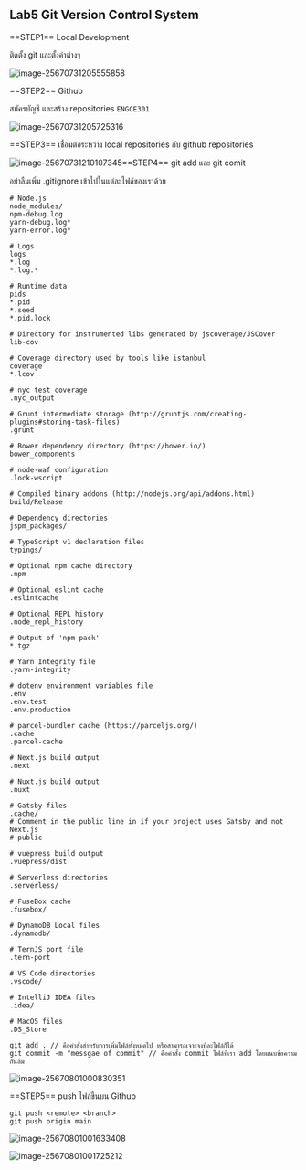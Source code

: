 ## Lab5 Git Version Control System

==STEP1== Local Development

ติดตั้ง git และตั้งค่าต่างๆ

![image-25670731205555858](./assets/image-25670731205555858.png)

==STEP2== Github

สมัครบัญชี และสร้าง repositories `ENGCE301`

![image-25670731205725316](./assets/image-25670731205725316.png)

==STEP3== เชื่อมต่อระหว่าง local repositories กับ github repositories

![image-25670731210107345](./assets/image-25670731210107345-2446837-2446839.png)==STEP4== git add และ git comit 

อย่าลืมเพิ่ม .gitignore เข้าไปในแต่ละไฟล์ของเราด้วย

```
# Node.js
node_modules/
npm-debug.log
yarn-debug.log*
yarn-error.log*

# Logs
logs
*.log
*.log.*

# Runtime data
pids
*.pid
*.seed
*.pid.lock

# Directory for instrumented libs generated by jscoverage/JSCover
lib-cov

# Coverage directory used by tools like istanbul
coverage
*.lcov

# nyc test coverage
.nyc_output

# Grunt intermediate storage (http://gruntjs.com/creating-plugins#storing-task-files)
.grunt

# Bower dependency directory (https://bower.io/)
bower_components

# node-waf configuration
.lock-wscript

# Compiled binary addons (http://nodejs.org/api/addons.html)
build/Release

# Dependency directories
jspm_packages/

# TypeScript v1 declaration files
typings/

# Optional npm cache directory
.npm

# Optional eslint cache
.eslintcache

# Optional REPL history
.node_repl_history

# Output of 'npm pack'
*.tgz

# Yarn Integrity file
.yarn-integrity

# dotenv environment variables file
.env
.env.test
.env.production

# parcel-bundler cache (https://parceljs.org/)
.cache
.parcel-cache

# Next.js build output
.next

# Nuxt.js build output
.nuxt

# Gatsby files
.cache/
# Comment in the public line in if your project uses Gatsby and not Next.js
# public

# vuepress build output
.vuepress/dist

# Serverless directories
.serverless/

# FuseBox cache
.fusebox/

# DynamoDB Local files
.dynamodb/

# TernJS port file
.tern-port

# VS Code directories
.vscode/

# IntelliJ IDEA files
.idea/

# MacOS files
.DS_Store
```

```shell
git add . // คือคำสั้งสำหรับการเพิ่มไฟล์ทั้งหมดไป หรือสามารถเจาะจงที่ละไฟล์ก็ได้
git commit -m "messgae of commit" // คือคำสั้ง commit ไฟล์ที่เรา add โดยแนบข้อความกันลืม
```

![image-25670801000830351](./assets/image-25670801000830351.png)

==STEP5== push ไฟล์ขึ้นบน Github

```shell
git push <remote> <branch>
git push origin main
```

![image-25670801001633408](./assets/image-25670801001633408.png)

![image-25670801001725212](./assets/image-25670801001725212.png)

